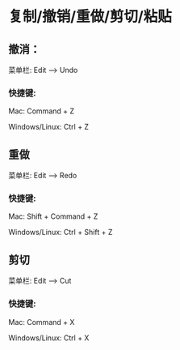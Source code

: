 # 复制\/撤销\/重做\/剪切\/粘贴

## 撤消：

菜单栏: Edit —&gt; Undo

### 快捷键:

Mac: Command + Z

Windows\/Linux: Ctrl + Z

## 重做

菜单栏: Edit —&gt; Redo

### 快捷键:

Mac: Shift + Command + Z

Windows\/Linux: Ctrl + Shift + Z

## 剪切

菜单栏: Edit —&gt; Cut

### 快捷键:

Mac: Command + X

Windows\/Linux: Ctrl + X

